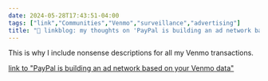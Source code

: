 ```yaml
---
date: 2024-05-28T17:43:51-04:00
tags: ["link","Communities","Venmo","surveillance","advertising"]
title: "🔗 linkblog: my thoughts on 'PayPal is building an ad network based on your Venmo data'"
---
```

This is why I include nonsense descriptions for all my Venmo transactions.

[link to "PayPal is building an ad network based on your Venmo data"](https://www.theverge.com/2024/5/28/24166381/paypal-building-ad-network-transaction-data)